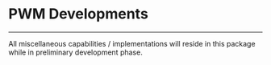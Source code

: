 # PWM Developments

---

All miscellaneous capabilities / implementations will reside in this package while in preliminary development phase.

